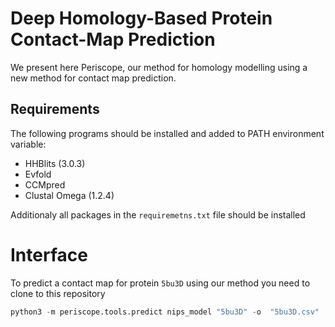 # Deep Homology-Based Protein Contact-Map Prediction

We present here Periscope, our method for homology modelling using a new method for contact map prediction.

## Requirements
The following programs should be installed and added to PATH environment variable:
- HHBlits (3.0.3)
- Evfold
- CCMpred  
- Clustal Omega (1.2.4)

Additionaly all packages in the `requiremetns.txt` file should be installed

# Interface
To predict a contact map for protein `5bu3D` using our method you need to clone to this repository
```python
python3 -m periscope.tools.predict nips_model "5bu3D" -o  "5bu3D.csv"
```